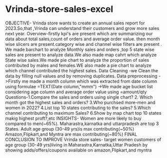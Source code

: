 # Vrinda-store-sales-excel
OBJECTIVE- Vrinda store wants to create an annual sales report for 2023.So,that ,Vrinda can understand their customers and grow more sales next year.
Overview-firstly kpi's are present which are summarizing our data about total sales,count of orders and average order value.
then month wise slicers are present.category wise and channel wise filters are present . We made barchart to analyze Monthly sales and orders ,top 5 state wise sales are present to analyze data.We also made map cahrt which analyze State wise sales.We made pie chart to analyze the proportion of sales contributed by males and females.WE also made a pie chart to analyze which channel contributed the highest sales.
Data Cleaning -we Clean the data by filling null values and by removing duplicates.
Data preprocessing ->Firstly me made a month column which was extracted from date column using formulae  =TEXT(Date column,"mmm")
                    ->We made age bucket list considering age column and average order value using =amount/qty
Questions-1.Compare the sales and orders using single chart?
2. Which month got the highest sales and orders?
3.Who purchsed more-men and women in 2022?
4.List top 10 states contributing to the sales?
5.Which channel contributing to maximum Sales?
6.Show by map chart top 10 states makig highest proft?,etc
INSIGHTS- Women are more likely to buy compared to men(~65%).
Maharastra,karnatka and uttarpradesh are top 3 States.
Adult age group (30-49 yrs)is max contributing(~50%)
Amazon,Flipkart,and Myntra are max contributing(~80%)
FINAL CONCLUSION TO IMPROVE Vrinda store sales-
target women customers of age group (30-49 yrs)living in Maharastra,Karnatka,Uttar Pradesh by showing adds/offers/coupons available on amazon,Flipkart,and myntra



